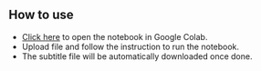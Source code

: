 ## How to use
* [Click here](https://colab.research.google.com/github/cooperwang0912/Ollama-Subtitles-Translation/blob/main/Ollama.ipynb) to open the notebook in Google Colab.
* Upload file and follow the instruction to run the notebook.
* The subtitle file will be automatically downloaded once done.
